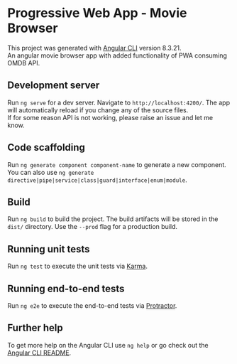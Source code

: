 # Progressive Web App - Movie Browser

This project was generated with [Angular CLI](https://github.com/angular/angular-cli) version 8.3.21.<br/>
An angular movie browser app with added functionality of PWA consuming OMDB API.

## Development server

Run `ng serve` for a dev server. Navigate to `http://localhost:4200/`. The app will automatically reload if you change any of the source files.<br/>
If for some reason API is not working, please raise an issue and let me know.

## Code scaffolding

Run `ng generate component component-name` to generate a new component. You can also use `ng generate directive|pipe|service|class|guard|interface|enum|module`.

## Build

Run `ng build` to build the project. The build artifacts will be stored in the `dist/` directory. Use the `--prod` flag for a production build.

## Running unit tests

Run `ng test` to execute the unit tests via [Karma](https://karma-runner.github.io).

## Running end-to-end tests

Run `ng e2e` to execute the end-to-end tests via [Protractor](http://www.protractortest.org/).

## Further help

To get more help on the Angular CLI use `ng help` or go check out the [Angular CLI README](https://github.com/angular/angular-cli/blob/master/README.md).
